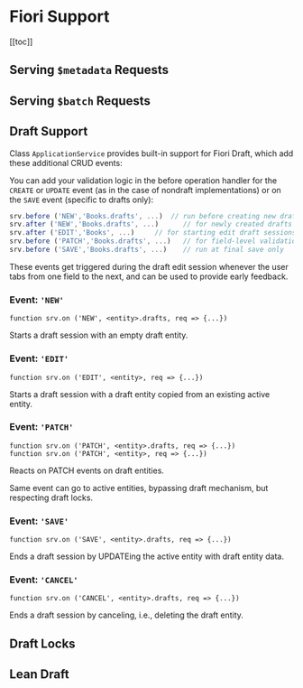 # Fiori Support



[[toc]]



## Serving `$metadata` Requests



## Serving `$batch` Requests



## Draft Support 

Class `ApplicationService` provides built-in support for Fiori Draft, which add these additional CRUD events:

You can add your validation logic in the before operation handler for the `CREATE` or `UPDATE` event (as in the case of nondraft implementations) or on the `SAVE` event (specific to drafts only):

```js
srv.before ('NEW','Books.drafts', ...)  // run before creating new drafts
srv.after ('NEW','Books.drafts', ...)      // for newly created drafts
srv.after ('EDIT','Books', ...)     // for starting edit draft sessions
srv.before ('PATCH','Books.drafts', ...)   // for field-level validations during editing
srv.before ('SAVE','Books.drafts', ...)    // run at final save only
```

These events get triggered during the draft edit session whenever the user tabs from one field to the next, and can be used to provide early feedback.



### Event: `'NEW'`

```tsx
function srv.on ('NEW', <entity>.drafts, req => {...})
```

Starts a draft session with an empty draft entity.



### Event: `'EDIT'`

```tsx
function srv.on ('EDIT', <entity>, req => {...})
```

Starts a draft session with a draft entity copied from an existing active entity.



### Event: `'PATCH'`

```tsx
function srv.on ('PATCH', <entity>.drafts, req => {...})
function srv.on ('PATCH', <entity>, req => {...})
```

Reacts on PATCH events on draft entities.

Same event can go to active entities, bypassing draft mechanism, but respecting draft locks.



### Event: `'SAVE'`

```tsx
function srv.on ('SAVE', <entity>.drafts, req => {...})
```

Ends a draft session by UPDATEing the active entity with draft entity data. 



### Event: `'CANCEL'`

```tsx
function srv.on ('CANCEL', <entity>.drafts, req => {...})
```

Ends a draft session by canceling, i.e., deleting the draft entity. 





## Draft Locks



## Lean Draft 


